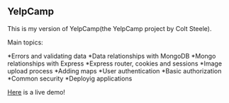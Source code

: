 ## YelpCamp

This is my version of YelpCamp(the YelpCamp project by Colt Steele).

Main topics:

*Errors and validating data
*Data relationships with MongoDB
*Mongo relationships with Express
*Express router, cookies and sessions
*Image upload process
*Adding maps
*User authentication
*Basic authorization
*Common security
*Deployig applications

[Here](https://carlos-yelpcamp-2023.onrender.com/) is a live demo!
